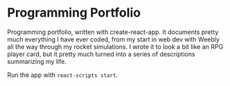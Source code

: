 # Programming Portfolio

Programming portfolio, written with create-react-app. It documents pretty much everything I have ever coded, from my start in web dev with Weebly all the way through my rocket simulations. I wrote it to look a bit like an RPG player card, but it pretty much turned into a series of descriptions summarizing my life.

Run the app with `react-scripts start`.
